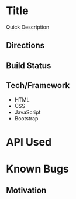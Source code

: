 # Title
Quick Description

## Directions

## Build Status

## Tech/Framework
- HTML
- CSS
- JavaScript
- Bootstrap

# API Used

# Known Bugs

## Motivation
